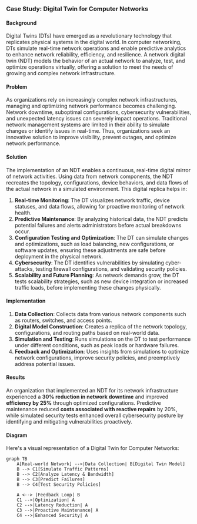 ### Case Study: Digital Twin for Computer Networks

#### Background
Digital Twins (DTs) have emerged as a revolutionary technology that replicates physical systems in the digital world. In computer networking, DTs simulate real-time network operations and enable predictive analytics to enhance network reliability, efficiency, and resilience. A network digital twin (NDT) models the behavior of an actual network to analyze, test, and optimize operations virtually, offering a solution to meet the needs of growing and complex network infrastructure.

#### Problem
As organizations rely on increasingly complex network infrastructures, managing and optimizing network performance becomes challenging. Network downtime, suboptimal configurations, cybersecurity vulnerabilities, and unexpected latency issues can severely impact operations. Traditional network management systems are limited in their ability to simulate changes or identify issues in real-time. Thus, organizations seek an innovative solution to improve visibility, prevent outages, and optimize network performance.

#### Solution
The implementation of an NDT enables a continuous, real-time digital mirror of network activities. Using data from network components, the NDT recreates the topology, configurations, device behaviors, and data flows of the actual network in a simulated environment. This digital replica helps in:

1. **Real-time Monitoring**: The DT visualizes network traffic, device statuses, and data flows, allowing for proactive monitoring of network health.
2. **Predictive Maintenance**: By analyzing historical data, the NDT predicts potential failures and alerts administrators before actual breakdowns occur.
3. **Configuration Testing and Optimization**: The DT can simulate changes and optimizations, such as load balancing, new configurations, or software updates, ensuring these adjustments are safe before deployment in the physical network.
4. **Cybersecurity**: The DT identifies vulnerabilities by simulating cyber-attacks, testing firewall configurations, and validating security policies.
5. **Scalability and Future Planning**: As network demands grow, the DT tests scalability strategies, such as new device integration or increased traffic loads, before implementing these changes physically.

#### Implementation

1. **Data Collection**: Collects data from various network components such as routers, switches, and access points.
2. **Digital Model Construction**: Creates a replica of the network topology, configurations, and routing paths based on real-world data.
3. **Simulation and Testing**: Runs simulations on the DT to test performance under different conditions, such as peak loads or hardware failures.
4. **Feedback and Optimization**: Uses insights from simulations to optimize network configurations, improve security policies, and preemptively address potential issues.

#### Results

An organization that implemented an NDT for its network infrastructure experienced a **30% reduction in network downtime** and improved **efficiency by 25%** through optimized configurations. Predictive maintenance reduced **costs associated with reactive repairs** by 20%, while simulated security tests enhanced overall cybersecurity posture by identifying and mitigating vulnerabilities proactively.

#### Diagram

Here's a visual representation of a Digital Twin for Computer Networks:

```mermaid
graph TB
    A[Real-world Network] -->|Data Collection| B[Digital Twin Model]
    B --> C1[Simulate Traffic Patterns]
    B --> C2[Analyze Latency & Bandwidth]
    B --> C3[Predict Failures]
    B --> C4[Test Security Policies]
    
    A <--> |Feedback Loop| B
    C1 -->|Optimization| A
    C2 -->|Latency Reduction| A
    C3 -->|Proactive Maintenance| A
    C4 -->|Enhanced Security| A
```